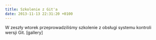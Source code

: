 ```yaml
---
title: Szkolenie z Git'a
date: 2013-11-13 22:31:20 +0100
---
```

W zeszły wtorek przeprowadziliśmy szkolenie z obsługi systemu kontroli wersji Git. [gallery]

